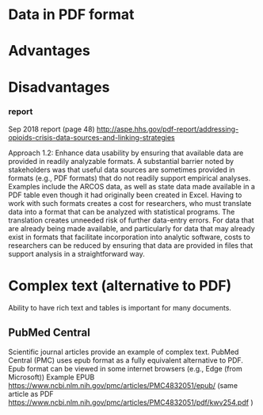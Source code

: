 # Data in PDF format

# Advantages

# Disadvantages

### report 
Sep 2018 report (page 48)
http://aspe.hhs.gov/pdf-report/addressing-opioids-crisis-data-sources-and-linking-strategies

Approach 1.2: Enhance data usability by ensuring that available data are provided
in readily analyzable formats. A substantial barrier noted by stakeholders was that
useful data sources are sometimes provided in formats (e.g., PDF formats) that do not
readily support empirical analyses. Examples include the ARCOS data, as well as state
data made available in a PDF table even though it had originally been created in Excel.
Having to work with such formats creates a cost for researchers, who must translate data
into a format that can be analyzed with statistical programs. The translation creates
unneeded risk of further data-entry errors. For data that are already being made available,
and particularly for data that may already exist in formats that facilitate incorporation into
analytic software, costs to researchers can be reduced by ensuring that data are provided
in files that support analysis in a straightforward way.


# Complex text (alternative to PDF)

Ability to have rich text and tables is important for many documents.

## PubMed Central

Scientific journal articles provide an example of complex text. PubMed Central (PMC) uses epub format as a fully equivalent alternative to PDF. Epub format can be viewed in some internet browsers (e.g., Edge (from Microsoft))
Example EPUB https://www.ncbi.nlm.nih.gov/pmc/articles/PMC4832051/epub/
(same article as PDF https://www.ncbi.nlm.nih.gov/pmc/articles/PMC4832051/pdf/kwv254.pdf )


